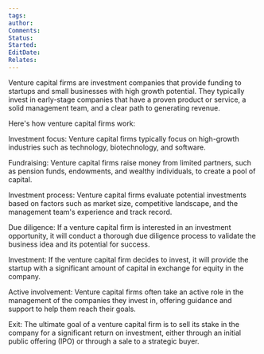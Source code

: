 ```yaml
---
tags: 
author: 
Comments: 
Status: 
Started: 
EditDate: 
Relates:
---
```

Venture capital firms are investment companies that provide funding to startups and small businesses with high growth potential. They typically invest in early-stage companies that have a proven product or service, a solid management team, and a clear path to generating revenue.  
  
Here's how venture capital firms work:  
  
Investment focus: Venture capital firms typically focus on high-growth industries such as technology, biotechnology, and software.  
  
Fundraising: Venture capital firms raise money from limited partners, such as pension funds, endowments, and wealthy individuals, to create a pool of capital.  
  
Investment process: Venture capital firms evaluate potential investments based on factors such as market size, competitive landscape, and the management team's experience and track record.  
  
Due diligence: If a venture capital firm is interested in an investment opportunity, it will conduct a thorough due diligence process to validate the business idea and its potential for success.  
  
Investment: If the venture capital firm decides to invest, it will provide the startup with a significant amount of capital in exchange for equity in the company.  
  
Active involvement: Venture capital firms often take an active role in the management of the companies they invest in, offering guidance and support to help them reach their goals.  
  
Exit: The ultimate goal of a venture capital firm is to sell its stake in the company for a significant return on investment, either through an initial public offering (IPO) or through a sale to a strategic buyer.